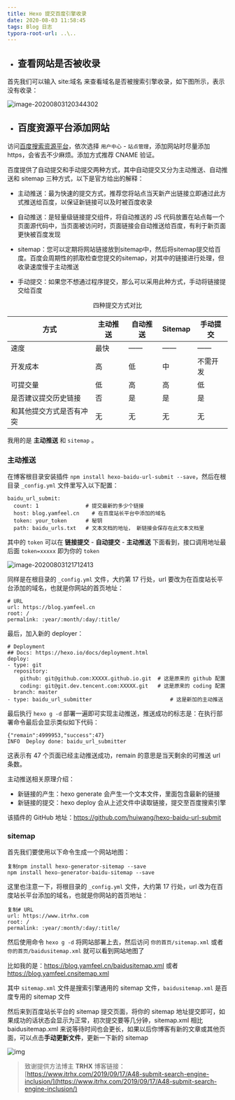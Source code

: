 ```yaml
---
title: Hexo 提交百度引擎收录
date: 2020-08-03 11:58:45
tags: Blog 日志
typora-root-url: ..\..
---
```


- ## 查看网站是否被收录
首先我们可以输入 site:域名 来查看域名是否被搜索引擎收录，如下图所示，表示没有收录：

![image-20200803120344302](/images/blog-log-2/image-20200803120344302.png)

- ## 百度资源平台添加网站

访问[百度搜索资源平台](https://ziyuan.baidu.com/)，依次选择 `用户中心` - `站点管理`，添加网站时尽量添加https，会省去不少麻烦。添加方式推荐 CNAME 验证。

百度提供了自动提交和手动提交两种方式，其中自动提交又分为主动推送、自动推送和 sitemap 三种方式，以下是官方给出的解释：

- 主动推送：最为快速的提交方式，推荐您将站点当天新产出链接立即通过此方式推送给百度，以保证新链接可以及时被百度收录
- 自动推送：是轻量级链接提交组件，将自动推送的 JS 代码放置在站点每一个页面源代码中，当页面被访问时，页面链接会自动推送给百度，有利于新页面更快被百度发现

- sitemap：您可以定期将网站链接放到sitemap中，然后将sitemap提交给百度。百度会周期性的抓取检查您提交的sitemap，对其中的链接进行处理，但收录速度慢于主动推送

- 手动提交：如果您不想通过程序提交，那么可以采用此种方式，手动将链接提交给百度

<center>
    四种提交方式对比
</center>

| 方式                     | 主动推送 | 自动推送 | Sitemap | 手动提交 |
| ------------------------ | -------- | -------- | ------- | -------- |
| 速度                     | 最快     | ——       | ——      | ——       |
| 开发成本                 | 高       | 低       | 中      | 不需开发 |
| 可提交量                 | 低       | 高       | 高      | 低       |
| 是否建议提交历史链接     | 否       | 是       | 是      | 是       |
| 和其他提交方式是否有冲突 | 无       | 无       | 无      | 无       |

我用的是 **主动推送** 和 `sitemap` 。

### 主动推送

  在博客根目录安装插件 `npm install hexo-baidu-url-submit --save`，然后在根目录 `_config.yml` 文件里写入以下配置：

```
baidu_url_submit:
  count: 1               # 提交最新的多少个链接
  host: blog.yamfeel.cn    # 在百度站长平台中添加的域名
  token: your_token      # 秘钥
  path: baidu_urls.txt   # 文本文档的地址， 新链接会保存在此文本文档里
```

其中的 `token` 可以在 **链接提交** - **自动提交** - **主动推送** 下面看到，接口调用地址最后面 `token=xxxxx` 即为你的 `token`

![image-20200803121712413](/images/blog-log-2/image-20200803121712413.png)

同样是在根目录的 `_config.yml` 文件，大约第 17 行处，url 要改为在百度站长平台添加的域名，也就是你网站的首页地址：

```
# URL
url: https://blog.yamfeel.cn
root: /
permalink: :year/:month/:day/:title/
```

最后，加入新的 deployer：

```
# Deployment
## Docs: https://hexo.io/docs/deployment.html
deploy:
- type: git
  repository:
    github: git@github.com:XXXXX.github.io.git  # 这是原来的 github 配置
    coding: git@git.dev.tencent.com:XXXXX.git   # 这是原来的 coding 配置
  branch: master
- type: baidu_url_submitter                         # 这是新加的主动推送
```

最后执行 `hexo g -d` 部署一遍即可实现主动推送，推送成功的标志是：在执行部署命令最后会显示类似如下代码：

```
{"remain":4999953,"success":47}
INFO  Deploy done: baidu_url_submitter
```

这表示有 47 个页面已经主动推送成功，remain 的意思是当天剩余的可推送 url 条数。

主动推送相关原理介绍：

- 新链接的产生：hexo generate 会产生一个文本文件，里面包含最新的链接
- 新链接的提交：hexo deploy 会从上述文件中读取链接，提交至百度搜索引擎

该插件的 GitHub 地址：https://github.com/huiwang/hexo-baidu-url-submit

### sitemap

首先我们要使用以下命令生成一个网站地图：

```
复制npm install hexo-generator-sitemap --save     
npm install hexo-generator-baidu-sitemap --save
```

这里也注意一下，将根目录的 `_config.yml` 文件，大约第 17 行处，url 改为在百度站长平台添加的域名，也就是你网站的首页地址：

```
复制# URL
url: https://www.itrhx.com
root: /
permalink: :year/:month/:day/:title/
```

然后使用命令 `hexo g -d` 将网站部署上去，然后访问 `你的首页/sitemap.xml` 或者 `你的首页/baidusitemap.xml` 就可以看到网站地图了

比如我的是：https://blog.yamfeel.cn/baidusitemap.xml 或者 https://blog.yamfeel.cnsitemap.xml

其中 `sitemap.xml` 文件是搜索引擎通用的 sitemap 文件，`baidusitemap.xml` 是百度专用的 sitemap 文件

然后来到百度站长平台的 sitemap 提交页面，将你的 sitemap 地址提交即可，如果成功的话状态会显示为正常，初次提交要等几分钟，sitemap.xml 相比 baidusitemap.xml 来说等待时间也会更长，如果以后你博客有新的文章或其他页面，可以点击**手动更新文件**，更新一下新的 sitemap

![img](/images/blog-log-2/07.png)

> 致谢提供方法博主 **TRHX** 
> 博客链接：[https://www.itrhx.com/2019/09/17/A48-submit-search-engine-inclusion/](https://www.itrhx.com/2019/09/17/A48-submit-search-engine-inclusion/)